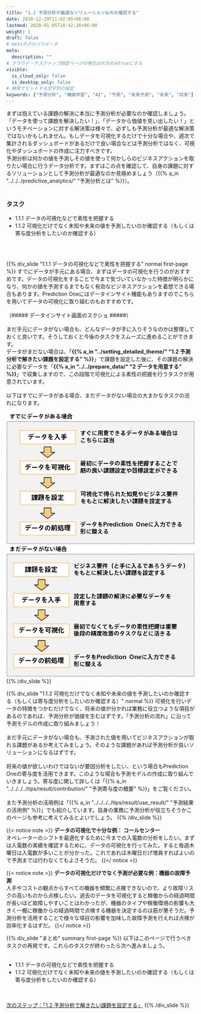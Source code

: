 ```yaml
---
title: "1.1 予測分析が最適なソリューションなのか確認する"
date: 2018-12-29T11:02:05+06:00
lastmod: 2020-01-05T10:42:26+06:00
weight: 1
draft: false
# metaタグのパラメータ
meta:
  description: ""
# クラウド・デスクトップ限定ページの場合は片方のみtrueにする
visible:
  is_cloud_only: false
  is_desktop_only: false
# 検索でヒットする文字列の指定
keywords: ["予測分析", "機械学習", "AI", "予測", "未来予測", "未来", "将来"]
---
```


まずは抱えている課題の解決に本当に予測分析が必要なのか確認しましょう。「データを使って課題を解決したい！」、「データから価値を見い出したい！」というモチベーションに対する解決策は様々で、必ずしも予測分析が最適な解決策ではないかもしれません。もしデータを可視化するだけで十分な場合や、週次で集計されるダッシュボードがあるだけで良い場合などは予測分析ではなく、可視化やダッシュボードの作成に注力すべきです。<br/>
予測分析は何かの値を予測しその値を使って何かしらのビジネスアクションを取りたい場合に行うデータ分析です。まずはこの点を確認して、自身の課題に対するソリューションとして予測分析が最適なのか見極めましょう（{{% a_in "../../../predictive_analytics/" "予測分析とは" %}}）。<br/>
 <br/>

### タスク
- 1.1.1 データの可視化などで素性を把握する
- 1.1.2 可視化だけでなく未知や未来の値を予測したいのか確認する（もしくは寄与度分析をしたいのか確認する）
<br/>
 <br/>

{{% div_slide "1.1.1 データの可視化などで素性を把握する" normal first-page %}}
すでにデータが手元にある場合、まずはデータの可視化を行うのがおすすめです。データの可視化をすることで今まで気づいていなかった特徴が明らかになり、何かの値を予測するまでもなく有効なビジネスアクションを着想できる場合もあります。Prediction Oneにはデータインサイト機能もありますのでこちらを用いてデータの可視化に取り組むのもおすすめです。<br/>
 <br/>
（##### データインサイト画面のスクショ #####）<br/>
 <br/>
まだ手元にデータがない場合も、どんなデータが手に入りそうなのかは整理しておくと良いです。そうしておくと今後のタスクをスムーズに進めることができます。<br/>
データがまだない場合は、「<b>{{% a_in "../setting_detailed_theme/" "1.2 予測分析で解きたい課題を設定する" %}}</b>」で課題を設定した後に、その課題の解決に必要なデータを「<b>{{% a_in "../../prepare_data/" "2 データを用意する" %}}</b>」で収集しますので、この段階で可視化による素性の把握を行うタスクが用意されています。<br/>
 <br/>
以下はすでにデータがある場合、まだデータがない場合の大まかなタスクの流れになります。<br/>
 <br/>
![](../../img/t_slide8.png)
![](../../img/t_slide9.png)
{{% /div_slide %}}

{{% div_slide "1.1.2 可視化だけでなく未知や未来の値を予測したいのか確認する（もしくは寄与度分析をしたいのか確認する）" normal %}}
可視化を行いデータの特徴をつかむだけでなく、将来の値が分かれば業務に役立つような項目があるのであれば、予測分析が価値を生むはずです。「予測分析の流れ」に沿って予測モデルの作成に取り組みましょう！<br/>
 <br/>
まだ手元にデータがない場合も、予測された値を用いてビジネスアクションが取れる課題があるか考えてみましょう。そのような課題があれば予測分析が良いソリューションになるはずです。<br/>
 <br/>
将来の値が欲しいわけではないが要因分析をしたい、という場合もPrediction Oneの寄与度を活用できます。このような場合も予測モデルの作成に取り組んでいきましょう。寄与度に関して詳しくは「{{% a_in "../../../../tips/result/contribution/" "予測寄与度の概要" %}}」をご覧ください。<br/>
 <br/>
また予測分析の活用例は「{{% a_in "../../../../tips/result/use_result/" "予測結果の活用例" %}}」でも紹介しています。自身の業務に予測分析が役立ちそうかこのページも参考に考えてみるとよいでしょう。
{{% /div_slide %}}

{{< notice note >}}
<b>データの可視化で十分な例： コールセンター</b> <br/>
オペレーターのシフトを最適化するために今までの入電数の分析をしたい。まずは入電数の実績を確認するために、データの可視化を行ってみた。すると毎週木曜日は入電数が多いことが分かった。これであれば木曜日だげ増員すればよいので予測までは行わなくてもよさそうだ。
{{</ notice >}}

{{< notice note >}}
<b>データの可視化だけでなく予測が必要な例：機器の故障予測</b> <br/>
人手やコストの観点からすべての機器を頻繁に点検できないので、より故障リスクの高いものから点検したい。過去のデータを可視化すると稼働からの経過時間が長いほど故障しやすいことはわかったが、機器のタイプや稼働環境の影響も大きく一概に稼働からの経過時間で点検する機器を決定するのは筋が悪そうだ。予測分析を活用することで様々な項目の影響を加味した故障予測を行えれば点検が効率化するはずだ。
{{</ notice >}}

{{% div_slide "まとめ" summary first-page %}}
以下はこのページで行うべきタスクの再掲です。これらのタスクが終わったら次へ進みましょう。<br/>
 <br/>
- 1.1.1 データの可視化などで素性を把握する
- 1.1.2 可視化だけでなく未知や未来の値を予測したいのか確認する（もしくは寄与度分析をしたいのか確認する）
<br/>
 <br/>
<link rel="stylesheet", href="../../../static/css/help.css">
<a href="../setting_detailed_theme/index.html" class="nav nav-tutorial-next">次のステップ：「1.2 予測分析で解きたい課題を設定する」</a>
{{% /div_slide %}}

